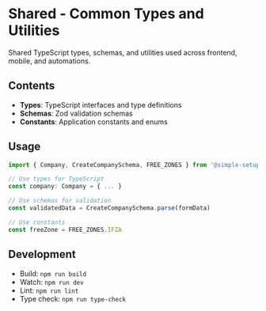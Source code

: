 # Shared - Common Types and Utilities

Shared TypeScript types, schemas, and utilities used across frontend, mobile, and automations.

## Contents

- **Types**: TypeScript interfaces and type definitions
- **Schemas**: Zod validation schemas
- **Constants**: Application constants and enums

## Usage

```typescript
import { Company, CreateCompanySchema, FREE_ZONES } from '@simple-setup/shared'

// Use types for TypeScript
const company: Company = { ... }

// Use schemas for validation
const validatedData = CreateCompanySchema.parse(formData)

// Use constants
const freeZone = FREE_ZONES.IFZA
```

## Development

- Build: `npm run build`
- Watch: `npm run dev`
- Lint: `npm run lint`
- Type check: `npm run type-check`

